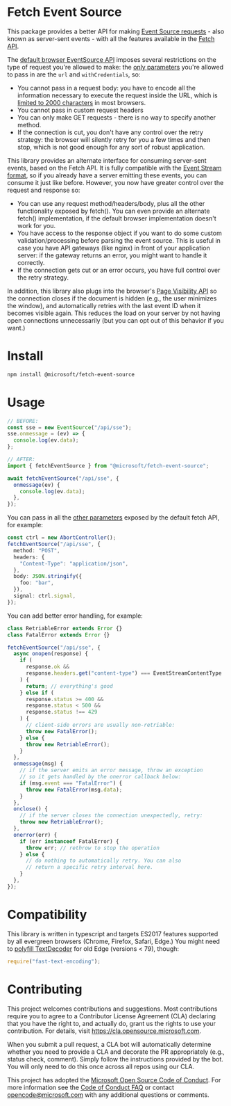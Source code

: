 # Fetch Event Source

This package provides a better API for making [Event Source requests](https://developer.mozilla.org/en-US/docs/Web/API/Server-sent_events/Using_server-sent_events) - also known as server-sent events - with all the features available in the [Fetch API](https://developer.mozilla.org/en-US/docs/Web/API/Fetch_API).

The [default browser EventSource API](https://developer.mozilla.org/en-US/docs/Web/API/EventSource) imposes several restrictions on the type of request you're allowed to make: the [only parameters](https://developer.mozilla.org/en-US/docs/Web/API/EventSource/EventSource#Parameters) you're allowed to pass in are the `url` and `withCredentials`, so:

- You cannot pass in a request body: you have to encode all the information necessary to execute the request inside the URL, which is [limited to 2000 characters](https://stackoverflow.com/questions/417142) in most browsers.
- You cannot pass in custom request headers
- You can only make GET requests - there is no way to specify another method.
- If the connection is cut, you don't have any control over the retry strategy: the browser will silently retry for you a few times and then stop, which is not good enough for any sort of robust application.

This library provides an alternate interface for consuming server-sent events, based on the Fetch API. It is fully compatible with the [Event Stream format](https://developer.mozilla.org/en-US/docs/Web/API/Server-sent_events/Using_server-sent_events#Event_stream_format), so if you already have a server emitting these events, you can consume it just like before. However, you now have greater control over the request and response so:

- You can use any request method/headers/body, plus all the other functionality exposed by fetch(). You can even provide an alternate fetch() implementation, if the default browser implementation doesn't work for you.
- You have access to the response object if you want to do some custom validation/processing before parsing the event source. This is useful in case you have API gateways (like nginx) in front of your application server: if the gateway returns an error, you might want to handle it correctly.
- If the connection gets cut or an error occurs, you have full control over the retry strategy.

In addition, this library also plugs into the browser's [Page Visibility API](https://developer.mozilla.org/en-US/docs/Web/API/Page_Visibility_API) so the connection closes if the document is hidden (e.g., the user minimizes the window), and automatically retries with the last event ID when it becomes visible again. This reduces the load on your server by not having open connections unnecessarily (but you can opt out of this behavior if you want.)

# Install

```sh
npm install @microsoft/fetch-event-source
```

# Usage

```ts
// BEFORE:
const sse = new EventSource("/api/sse");
sse.onmessage = (ev) => {
  console.log(ev.data);
};

// AFTER:
import { fetchEventSource } from "@microsoft/fetch-event-source";

await fetchEventSource("/api/sse", {
  onmessage(ev) {
    console.log(ev.data);
  },
});
```

You can pass in all the [other parameters](https://developer.mozilla.org/en-US/docs/Web/API/WindowOrWorkerGlobalScope/fetch#Parameters) exposed by the default fetch API, for example:

```ts
const ctrl = new AbortController();
fetchEventSource("/api/sse", {
  method: "POST",
  headers: {
    "Content-Type": "application/json",
  },
  body: JSON.stringify({
    foo: "bar",
  }),
  signal: ctrl.signal,
});
```

You can add better error handling, for example:

```ts
class RetriableError extends Error {}
class FatalError extends Error {}

fetchEventSource("/api/sse", {
  async onopen(response) {
    if (
      response.ok &&
      response.headers.get("content-type") === EventStreamContentType
    ) {
      return; // everything's good
    } else if (
      response.status >= 400 &&
      response.status < 500 &&
      response.status !== 429
    ) {
      // client-side errors are usually non-retriable:
      throw new FatalError();
    } else {
      throw new RetriableError();
    }
  },
  onmessage(msg) {
    // if the server emits an error message, throw an exception
    // so it gets handled by the onerror callback below:
    if (msg.event === "FatalError") {
      throw new FatalError(msg.data);
    }
  },
  onclose() {
    // if the server closes the connection unexpectedly, retry:
    throw new RetriableError();
  },
  onerror(err) {
    if (err instanceof FatalError) {
      throw err; // rethrow to stop the operation
    } else {
      // do nothing to automatically retry. You can also
      // return a specific retry interval here.
    }
  },
});
```

# Compatibility

This library is written in typescript and targets ES2017 features supported by all evergreen browsers (Chrome, Firefox, Safari, Edge.) You might need to [polyfill TextDecoder](https://www.npmjs.com/package/fast-text-encoding) for old Edge (versions < 79), though:

```js
require("fast-text-encoding");
```

# Contributing

This project welcomes contributions and suggestions. Most contributions require you to agree to a
Contributor License Agreement (CLA) declaring that you have the right to, and actually do, grant us
the rights to use your contribution. For details, visit https://cla.opensource.microsoft.com.

When you submit a pull request, a CLA bot will automatically determine whether you need to provide
a CLA and decorate the PR appropriately (e.g., status check, comment). Simply follow the instructions
provided by the bot. You will only need to do this once across all repos using our CLA.

This project has adopted the [Microsoft Open Source Code of Conduct](https://opensource.microsoft.com/codeofconduct/).
For more information see the [Code of Conduct FAQ](https://opensource.microsoft.com/codeofconduct/faq/) or
contact [opencode@microsoft.com](mailto:opencode@microsoft.com) with any additional questions or comments.
